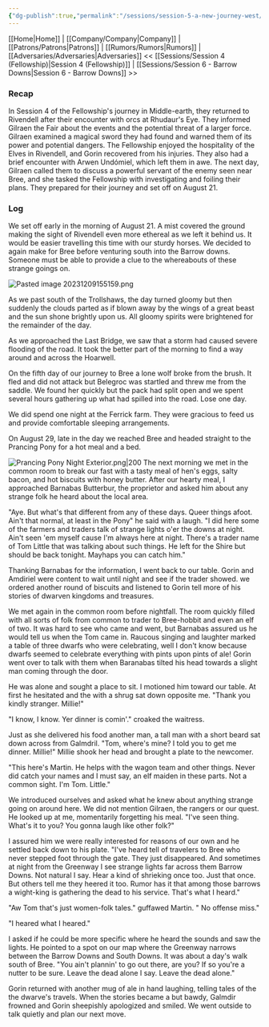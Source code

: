 ```yaml
---
{"dg-publish":true,"permalink":"/sessions/session-5-a-new-journey-west/","tags":["TOR","tolkien","lord-of-the-rings","middle-earth"]}
---
```


[[Home\|Home]] | [[Company/Company\|Company]] | [[Patrons/Patrons\|Patrons]] | [[Rumors/Rumors\|Rumors]] | [[Adversaries/Adversaries\|Adversaries]]
<< [[Sessions/Session 4 (Fellowship)\|Session 4 (Fellowship)]] | [[Sessions/Session 6 - Barrow Downs\|Session 6 - Barrow Downs]] >>
### Recap
In Session 4 of the Fellowship's journey in Middle-earth, they returned to Rivendell after their encounter with orcs at Rhudaur's Eye. They informed Gilraen the Fair about the events and the potential threat of a larger force. Gilraen examined a magical sword they had found and warned them of its power and potential dangers. The Fellowship enjoyed the hospitality of the Elves in Rivendell, and Gorin recovered from his injuries. They also had a brief encounter with Arwen Undómiel, which left them in awe. The next day, Gilraen called them to discuss a powerful servant of the enemy seen near Bree, and she tasked the Fellowship with investigating and foiling their plans. They prepared for their journey and set off on August 21.

### Log

We set off early in the morning of August 21. A mist covered the ground making the sight of Rivendell even more ethereal as we left it behind us. It would be easier travelling this time with our sturdy horses. We decided to again make for Bree before venturing south into the Barrow downs. Someone must be able to provide a clue to the whereabouts of these strange goings on. 

![Pasted image 20231209155159.png](/img/user/zz_assetts/Pasted%20image%2020231209155159.png)

As we past south of the Trollshaws, the day turned gloomy but then suddenly the clouds parted as if blown away by the wings of a great beast and the sun shone brightly upon us. All gloomy spirits were brightened for the remainder of the day.

As we approached the Last Bridge, we saw that a storm had caused severe flooding of the road. It took the better part of the morning to find a way around and across the Hoarwell.

On the fifth day of our journey to Bree a lone wolf broke from the brush. It fled and did not attack but Belegroc was startled and threw me from the saddle. We found her quickly but the pack had split open and we spent several hours gathering up what had spilled into the road. Lose one day.

We did spend one night at the Ferrick farm. They were gracious to feed us and provide comfortable sleeping arrangements.

On August 29, late in the day we reached Bree and headed straight to the Prancing Pony for a hot meal and a bed.

![Prancing Pony Night Exterior.png|200](/img/user/zz_assetts/Prancing%20Pony%20Night%20Exterior.png)
The next morning we met in the common room to break our fast with a tasty meal of hen's eggs, salty bacon, and hot biscuits with honey butter. After our hearty meal, I approached Barnabas Butterbur, the proprietor and asked him about any strange folk he heard about the local area. 

"Aye. But what's that different from any of these days. Queer things afoot. Ain't that normal, at least in the Pony" he said with a laugh. "I did here some of the farmers and traders talk of strange lights o'er the downs at night. Ain't seen 'em myself cause I'm always here at night. There's a trader name of Tom Little that was talking about such things. He left for the Shire but should be back tonight. Mayhaps you can catch him."

Thanking Barnabas for the information, I went back to our table. Gorin and Amdiriel were content to wait until night and see if the trader showed. we ordered another round of biscuits and listened to Gorin tell more of his stories of dwarven kingdoms and treasures.

We met again in the common room before nightfall. The room quickly filled with all sorts of folk from common to trader to Bree-hobbit and even an elf of two. It was hard to see who came and went, but Barnabas assured us he would tell us when the Tom came in. Raucous singing and laughter marked a table of three dwarfs who were celebrating, well I don't know because dwarfs seemed to celebrate everything with pints upon pints of ale! Gorin went over to talk with them when Baranabas tilted his head towards a slight man coming through the door.

He was alone and sought a place to sit. I motioned him toward our table. At first he hesitated and the with a shrug sat down opposite me. "Thank you kindly stranger. Millie!"

"I know, I know. Yer dinner is comin'." croaked the waitress.

Just as she delivered his food another man, a tall man with a short beard sat down across from Galmdril. "Tom, where's mine? I told you to get me dinner. Millie!" Millie shook her head and brought a plate to the newcomer.

"This here's Martin. He helps with the wagon team and other things. Never did catch your names and I must say, an elf maiden in these parts. Not a common sight. I'm Tom. Little."

We introduced ourselves and asked what he knew about anything strange going on around here. We did not mention Gilraen, the rangers or our quest. He looked up at me, momentarily forgetting his meal. "I've seen thing. What's it to you? You gonna laugh like other folk?"

I assured him we were really interested for reasons of our own and he settled back down to his plate. "I've heard tell of travelers to Bree who never stepped foot through the gate. They just disappeared. And sometimes at night from the Greenway I see strange lights far across them Barrow Downs. Not natural I say. Hear a kind of shrieking once too. Just that once. But others tell me they heered it too. Rumor has it that among those barrows a wight-king is gathering the dead to his service. That's what I heard."

"Aw Tom that's just women-folk tales." guffawed Martin. " No offense miss."

"I heared what I heared."

I asked if he could be more specific where he heard the sounds and saw the lights. He pointed to a spot on our map where the Greenway narrows between the Barrow Downs and South Downs. It was about a day's walk south of Bree. "You ain't plannin' to go out there, are you? If so you're a nutter to be sure. Leave the dead alone I say. Leave the dead alone."

Gorin returned with another mug of ale in hand laughing, telling tales of the the dwarve's travels. When the stories became a but bawdy, Galmdir frowned and Gorin sheepishly apologized and smiled. We went outside to talk quietly and plan our next move.



